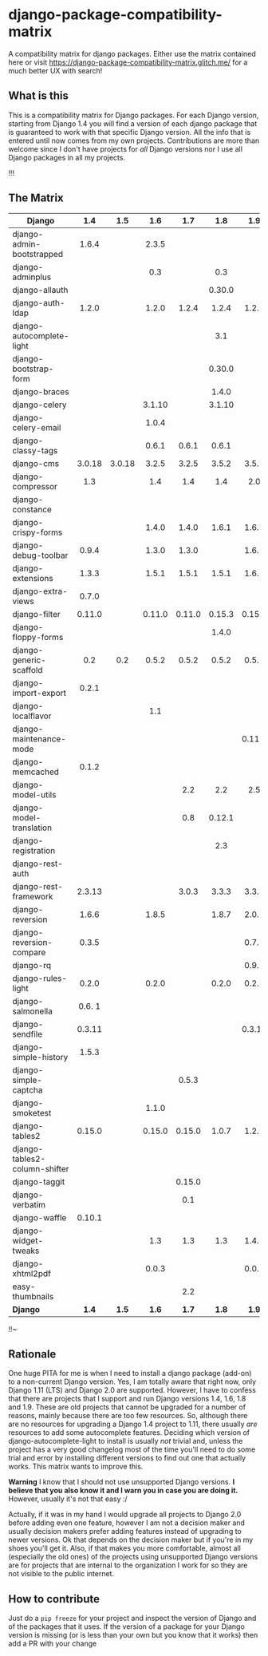 # django-package-compatibility-matrix
A compatibility matrix for django packages. Either use the matrix contained here or visit https://django-package-compatibility-matrix.glitch.me/ for a much better UX with search!

## What is this

This is a compatibility matrix for Django packages. For each Django version, starting from Django 1.4 you will find a version of each django package that is guaranteed to work with that specific Django version. All the info that is entered until now comes from my own projects. Contributions are more than welcome since I don't have projects for *all* Django versions nor I use all Django packages in all my projects.

!!!

## The Matrix

|           Django               | 1.4   | 1.5   | 1.6    | 1.7    | 1.8    | 1.9     | 1.10    | 1.11    | 2.0   | 2.1   |
| -------------------            |:---:  |:---:  |:---:   |:---:   |:---:   |:---:    |:---:    |:---:    |:---:  |:---:  |
| django-admin-bootstrapped      |1.6.4  |       |2.3.5   |        |        |         |         |         |       |       |   
| django-adminplus               |       |       |0.3     |        | 0.3    |         |         |         |       |       |   
| django-allauth                 |       |       |        |        |0.30.0  |         |         |         |       |       |   
| django-auth-ldap               |1.2.0  |       |1.2.0   |1.2.4   |1.2.4   |1.2.8    |         | 1.2.16  |1.3.0  |       |   
| django-autocomplete-light      |       |       |        |        |3.1     |         |         |3.2.10   |       |       |   
| django-bootstrap-form          |       |       |        |        |0.30.0  |         |         |         |       |       |   
| django-braces                  |       |       |        |        |1.4.0   |         |         |         |       |       |   
| django-celery                  |       |       |3.1.10  |        |3.1.10  |         |         |         |       |       |   
| django-celery-email            |       |       |1.0.4   |        |        |         |         |         |       |       |   
| django-classy-tags             |       |       | 0.6.1  |0.6.1   |0.6.1   |         |         |         |       |       |   
| django-cms                     |3.0.18 |3.0.18 | 3.2.5  | 3.2.5  | 3.5.2  | 3.5.2   |  3.5.2  | 3.5.2   |       |       |   
| django-compressor              |1.3    |       | 1.4    | 1.4    |1.4     |2.0      |         |  2.2    |2.2    |       |   
| django-constance               |       |       |        |        |        |         |         |2.0.0    |       |       |   
| django-crispy-forms            |       |       | 1.4.0  |1.4.0   |1.6.1   |1.6.1    |         | 1.6.1   |1.7.2  |       |   
| django-debug-toolbar           |0.9.4  |       |1.3.0   |1.3.0   |        |1.6.7    |         |         |       |       |   
| django-extensions              |1.3.3  |       |1.5.1   |1.5.1   |1.5.1   |1.6.7    |         |  1.9.1  |2.0.6  |       |   
| django-extra-views             |0.7.0  |       |        |        |        |         |         |  0.9.0  |       |       |   
| django-filter                  |0.11.0 |       |0.11.0  |0.11.0  |0.15.3  |0.15.3   |         |1.0.4    |1.1.0  |       |   
| django-floppy-forms            |       |       |        |        |1.4.0   |         |         |         |       |       |   
| django-generic-scaffold        | 0.2   | 0.2   | 0.5.2  | 0.5.2  | 0.5.2  | 0.5.2   | 0.5.2   | 0.5.2   |  0.5.2|       |   
| django-import-export           |0.2.1  |       |        |        |        |         |         |         |       |       |   
| django-localflavor             |       |       |  1.1   |        |        |         |         |         |       |       |   
| django-maintenance-mode        |       |       |        |        |        | 0.11.0  |         |0.11.0   |       |       |   
| django-memcached               |0.1.2  |       |        |        |        |         |         |         |       |       |   
| django-model-utils             |       |       |        |2.2     |  2.2   |2.5      |         |         |       |       |   
| django-model-translation       |       |       |        | 0.8    |0.12.1  |         |         |         |       |       |   
| django-registration            |       |       |        |        |2.3     |         |         |         |       |       |   
| django-rest-auth               |       |       |        |        |        |         |         |         | 0.9.3 |       |   
| django-rest-framework          |2.3.13 |       |        |3.0.3   |3.3.3   |3.3.3    |         | 3.6.4   | 3.7.7 |       |   
| django-reversion               |1.6.6  |       | 1.8.5  |        |1.8.7   |2.0.6    |         |2.0.10   |2.0.13 |       |   
| django-reversion-compare       |0.3.5  |       |        |        |        |0.7.1    |         |         |       |       |   
| django-rq                      |       |       |        |        |        |0.9.2    |         |  0.9.6  |       |       |   
| django-rules-light             | 0.2.0 |       | 0.2.0  |        |0.2.0   |0.2.0    |         |         |       |       |   
| django-salmonella              |0.6. 1 |       |        |        |        |         |         |         |       |       |   
| django-sendfile                |0.3.11 |       |        |        |        |0.3.11   |         | 0.3.11  |       |       |   
| django-simple-history          |1.5.3  |       |        |        |        |         |         |         |       |       |   
| django-simple-captcha          |       |       |        |0.5.3   |        |         |         |         |       |       |   
| django-smoketest               |       |       | 1.1.0  |        |        |         |         | 1.1.0   |       |       |   
| django-tables2                 |0.15.0 |       | 0.15.0 |0.15.0  |1.0.7   |1.2.3    |         | 1.21.2  |1.21.2 |       |   
| django-tables2-column-shifter  |       |       |        |        |        |         |         | 0.4.0   |       |       |   
| django-taggit                  |       |       |        |0.15.0  |        |         |         | 0.22.1  |       |       |   
| django-verbatim                |       |       |        | 0.1    |        |         |         |         |       |       |   
| django-waffle                  |0.10.1 |       |        |        |        |         |         |         |       |       |   
| django-widget-tweaks           |       |       | 1.3    | 1.3    | 1.3    |1.4.1    |         |1.4.1    |1.4.1  |       |   
| django-xhtml2pdf               |       |       | 0.0.3  |        |        |0.0.3    |         |         |       |       |   
| easy-thumbnails                |       |       |        |  2.2   |        |         |         |         |       |       |   
| **Django**                     |**1.4**|**1.5**|**1.6** |**1.7** |**1.8** |**1.9**  |**1.10** |**1.11** |**2.0**|**2.1**|


!!~

## Rationale

One huge PITA for me is when I need to install a django package (add-on) to a non-current Django version. Yes, I am totally aware that right now, only Django 1.11 (LTS) and Django 2.0 are supported. However, I have to confess that there are projects that I support and run Django versions 1.4, 1.6, 1.8 and 1.9. These are old projects that cannot be upgraded for a number of reasons, mainly because there are too few resources. So, although there are no resources for upgrading a Django 1.4 project to 1.11, there usually *are* resources to add some autocomplete features. Deciding which version of django-autocomplete-light to install is usually *not* trivial and, unless the project has a very good changelog most of the time you'll need to do some trial and error by installing different versions to find out one that actually works. This matrix wants to improve this.

**Warning** I know that I should not use unsupported Django versions. **I believe that you also know it and I warn you in case you are doing it.** However, usually it's not that easy :/

Actually, if it was in my hand I would upgrade all projects to Django 2.0 before adding even one feature, however I am not a decision maker and usually decision makers prefer adding features instead of upgrading to newer versions. Ok that depends on the decision maker but if you're in my shoes you'll get it. Also, if that makes you more comfortable, almost all (especially the old ones) of the projects using unsupported Django versions are for projects that are internal to the organization I work for so they are not visible to the public internet.



## How to contribute

Just do a ``pip freeze`` for your project and inspect the version of Django and of the packages that it uses. If the version of a package for your Django version is missing (or is less than your own but you know that it works) then add a PR with your change 
